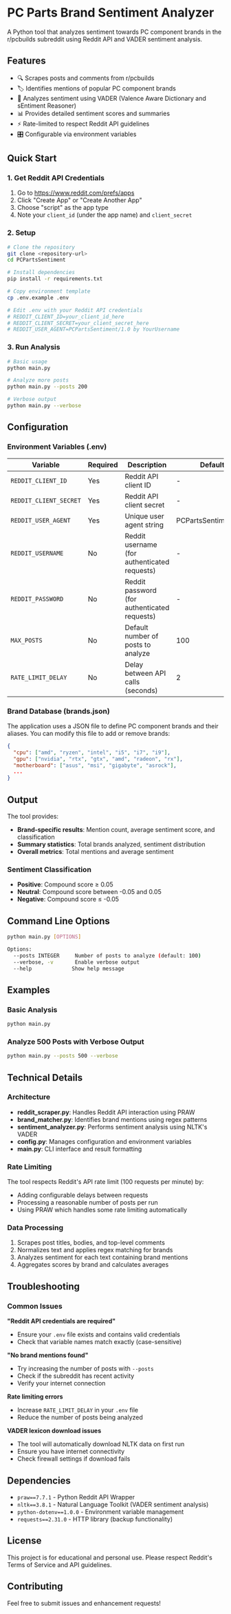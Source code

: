 # PC Parts Brand Sentiment Analyzer

A Python tool that analyzes sentiment towards PC component brands in the r/pcbuilds subreddit using Reddit API and VADER sentiment analysis.

## Features

- 🔍 Scrapes posts and comments from r/pcbuilds
- 🏷️ Identifies mentions of popular PC component brands
- 💭 Analyzes sentiment using VADER (Valence Aware Dictionary and sEntiment Reasoner)
- 📊 Provides detailed sentiment scores and summaries
- ⚡ Rate-limited to respect Reddit API guidelines
- 🎛️ Configurable via environment variables

## Quick Start

### 1. Get Reddit API Credentials

1. Go to https://www.reddit.com/prefs/apps
2. Click "Create App" or "Create Another App"
3. Choose "script" as the app type
4. Note your `client_id` (under the app name) and `client_secret`

### 2. Setup

```bash
# Clone the repository
git clone <repository-url>
cd PCPartsSentiment

# Install dependencies
pip install -r requirements.txt

# Copy environment template
cp .env.example .env

# Edit .env with your Reddit API credentials
# REDDIT_CLIENT_ID=your_client_id_here
# REDDIT_CLIENT_SECRET=your_client_secret_here
# REDDIT_USER_AGENT=PCPartsSentiment/1.0 by YourUsername
```

### 3. Run Analysis

```bash
# Basic usage
python main.py

# Analyze more posts
python main.py --posts 200

# Verbose output
python main.py --verbose
```

## Configuration

### Environment Variables (.env)

| Variable | Required | Description | Default |
|----------|----------|-------------|---------|
| `REDDIT_CLIENT_ID` | Yes | Reddit API client ID | - |
| `REDDIT_CLIENT_SECRET` | Yes | Reddit API client secret | - |
| `REDDIT_USER_AGENT` | Yes | Unique user agent string | PCPartsSentiment/1.0 |
| `REDDIT_USERNAME` | No | Reddit username (for authenticated requests) | - |
| `REDDIT_PASSWORD` | No | Reddit password (for authenticated requests) | - |
| `MAX_POSTS` | No | Default number of posts to analyze | 100 |
| `RATE_LIMIT_DELAY` | No | Delay between API calls (seconds) | 2 |

### Brand Database (brands.json)

The application uses a JSON file to define PC component brands and their aliases. You can modify this file to add or remove brands:

```json
{
  "cpu": ["amd", "ryzen", "intel", "i5", "i7", "i9"],
  "gpu": ["nvidia", "rtx", "gtx", "amd", "radeon", "rx"],
  "motherboard": ["asus", "msi", "gigabyte", "asrock"],
  ...
}
```

## Output

The tool provides:

- **Brand-specific results**: Mention count, average sentiment score, and classification
- **Summary statistics**: Total brands analyzed, sentiment distribution
- **Overall metrics**: Total mentions and average sentiment

### Sentiment Classification

- **Positive**: Compound score ≥ 0.05
- **Neutral**: Compound score between -0.05 and 0.05  
- **Negative**: Compound score ≤ -0.05

## Command Line Options

```bash
python main.py [OPTIONS]

Options:
  --posts INTEGER     Number of posts to analyze (default: 100)
  --verbose, -v       Enable verbose output
  --help             Show help message
```

## Examples

### Basic Analysis
```bash
python main.py
```

### Analyze 500 Posts with Verbose Output
```bash
python main.py --posts 500 --verbose
```

## Technical Details

### Architecture

- **reddit_scraper.py**: Handles Reddit API interaction using PRAW
- **brand_matcher.py**: Identifies brand mentions using regex patterns
- **sentiment_analyzer.py**: Performs sentiment analysis using NLTK's VADER
- **config.py**: Manages configuration and environment variables
- **main.py**: CLI interface and result formatting

### Rate Limiting

The tool respects Reddit's API rate limit (100 requests per minute) by:
- Adding configurable delays between requests
- Processing a reasonable number of posts per run
- Using PRAW which handles some rate limiting automatically

### Data Processing

1. Scrapes post titles, bodies, and top-level comments
2. Normalizes text and applies regex matching for brands
3. Analyzes sentiment for each text containing brand mentions
4. Aggregates scores by brand and calculates averages

## Troubleshooting

### Common Issues

**"Reddit API credentials are required"**
- Ensure your `.env` file exists and contains valid credentials
- Check that variable names match exactly (case-sensitive)

**"No brand mentions found"**
- Try increasing the number of posts with `--posts`
- Check if the subreddit has recent activity
- Verify your internet connection

**Rate limiting errors**
- Increase `RATE_LIMIT_DELAY` in your `.env` file
- Reduce the number of posts being analyzed

**VADER lexicon download issues**
- The tool will automatically download NLTK data on first run
- Ensure you have internet connectivity
- Check firewall settings if download fails

## Dependencies

- `praw==7.7.1` - Python Reddit API Wrapper
- `nltk==3.8.1` - Natural Language Toolkit (VADER sentiment analysis)
- `python-dotenv==1.0.0` - Environment variable management
- `requests==2.31.0` - HTTP library (backup functionality)

## License

This project is for educational and personal use. Please respect Reddit's Terms of Service and API guidelines.

## Contributing

Feel free to submit issues and enhancement requests!